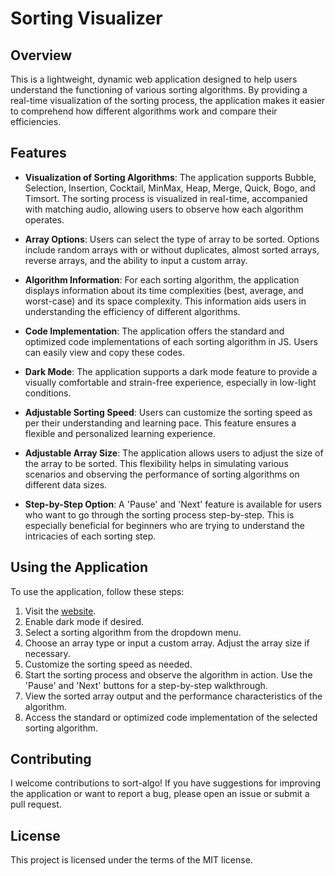 # Sorting Visualizer

## Overview
This is a lightweight, dynamic web application designed to help users understand the functioning of various sorting algorithms. By providing a real-time visualization of the sorting process, the application makes it easier to comprehend how different algorithms work and compare their efficiencies.

## Features
- **Visualization of Sorting Algorithms**: The application supports Bubble, Selection, Insertion, Cocktail, MinMax, Heap, Merge, Quick, Bogo, and Timsort. The sorting process is visualized in real-time, accompanied with matching audio, allowing users to observe how each algorithm operates.

- **Array Options**: Users can select the type of array to be sorted. Options include random arrays with or without duplicates, almost sorted arrays, reverse arrays, and the ability to input a custom array.

- **Algorithm Information**: For each sorting algorithm, the application displays information about its time complexities (best, average, and worst-case) and its space complexity. This information aids users in understanding the efficiency of different algorithms.

- **Code Implementation**: The application offers the standard and optimized code implementations of each sorting algorithm in JS. Users can easily view and copy these codes.

- **Dark Mode**: The application supports a dark mode feature to provide a visually comfortable and strain-free experience, especially in low-light conditions.

- **Adjustable Sorting Speed**: Users can customize the sorting speed as per their understanding and learning pace. This feature ensures a flexible and personalized learning experience.

- **Adjustable Array Size**: The application allows users to adjust the size of the array to be sorted. This flexibility helps in simulating various scenarios and observing the performance of sorting algorithms on different data sizes.

- **Step-by-Step Option**: A 'Pause' and 'Next' feature is available for users who want to go through the sorting process step-by-step. This is especially beneficial for beginners who are trying to understand the intricacies of each sorting step.

## Using the Application
To use the application, follow these steps:
1. Visit the [website](https://sort-algo-54.netlify.app).
2. Enable dark mode if desired.
3. Select a sorting algorithm from the dropdown menu.
4. Choose an array type or input a custom array. Adjust the array size if necessary.
5. Customize the sorting speed as needed.
6. Start the sorting process and observe the algorithm in action. Use the 'Pause' and 'Next' buttons for a step-by-step walkthrough.
7. View the sorted array output and the performance characteristics of the algorithm.
8. Access the standard or optimized code implementation of the selected sorting algorithm.

## Contributing
I welcome contributions to sort-algo! If you have suggestions for improving the application or want to report a bug, please open an issue or submit a pull request.

## License
This project is licensed under the terms of the MIT license.
